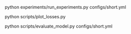 python experiments/run_experiments.py configs/short.yml

python scripts/plot_losses.py

python scripts/evaluate_model.py configs/short.yml
